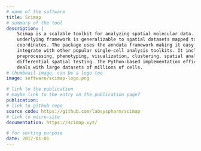 ```yaml
---
# name of the software
title: Scimap
# summary of the tool
description: |
    Scimap is a scalable toolkit for analyzing spatial molecular data. The
    underlying framework is generalizable to spatial datasets mapped to XY
    coordinates. The package uses the anndata framework making it easy to
    integrate with other popular single-cell analysis toolkits. It includes
    preprocessing, phenotyping, visualization, clustering, spatial analysis and
    differential spatial testing. The Python-based implementation efficiently
    deals with large datasets of millions of cells.
# thumbnail image, can be a logo too
image: software/scimap-logo.png

# link to the publication
# maybe link to the entry on the publication page?
publication:
# link to github repo
source code: https://github.com/labsyspharm/scimap
# link to micro-site
documentation: https://scimap.xyz/

# for sorting purpose
date: 2017-01-01
---
```


